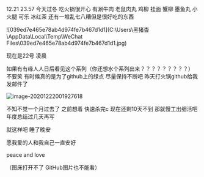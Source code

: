 12.21
23.57
今天过冬 吃火锅很开心 有涮牛肉 老鼠肉丸 鸡柳 挂面 蟹柳 墨鱼丸 小火腿 可乐 冰红茶 还有一堆乱七八糟但是很好吃的东西

![039ed7e465e78ab4d974fe7b467d1d1](C:\Users\黑猪杳\AppData\Local\Temp\WeChat Files\039ed7e465e78ab4d974fe7b467d1d1.jpg)



现在是22号  凌晨

​	如果有有缘人人日后看见这个系列（你还想水个系列出来？？？？？？？？？） 不要笑 有时候真的是为了github上的绿点 尽量保持不断吧 昨天打火锅github给我发邮件了

![image-20201222001927618](C:\Users\黑猪杳\AppData\Roaming\Typora\typora-user-images\image-20201222001927618.png)

不知不觉一个月过去了 之前想着 快速杀完c 现在还剩10天不到 那就慢工出细活吧 年度总结过几天再写

就这样吧 睡了晚安

愿我爱的人和我自己一直安好 

peace and love

（图床打开不了 GitHub图片也不能看）

